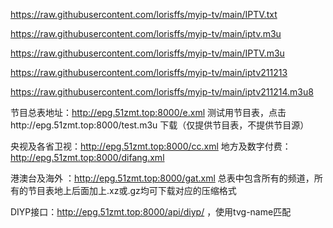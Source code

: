 

https://raw.githubusercontent.com/lorisffs/myip-tv/main/IPTV.txt


https://raw.githubusercontent.com/lorisffs/myip-tv/main/iptv.m3u



https://raw.githubusercontent.com/lorisffs/myip-tv/main/IPTV.m3u


https://raw.githubusercontent.com/lorisffs/myip-tv/main/iptv211213



https://raw.githubusercontent.com/lorisffs/myip-tv/main/iptv211214.m3u8


节目总表地址：http://epg.51zmt.top:8000/e.xml   测试用节目表，点击http://epg.51zmt.top:8000/test.m3u
下载（仅提供节目表，不提供节目源）

央视及各省卫视：http://epg.51zmt.top:8000/cc.xml  地方及数字付费：http://epg.51zmt.top:8000/difang.xml

港澳台及海外 ：http://epg.51zmt.top:8000/gat.xml  总表中包含所有的频道，所有的节目表地上后面加上.xz或.gz均可下载对应的压缩格式



DIYP接口：http://epg.51zmt.top:8000/api/diyp/ ，使用tvg-name匹配
